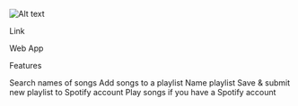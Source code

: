 ![Alt text](https://file%252B.vscode-resource.vscode-cdn.net/Users/scottyschwartz-owen/Documents/Coding/Codecademy/Practise/React/jamming-app%2520media/screenshot-scottify.png?version%253D1704848110539)

Link

Web App

Features

Search names of songs
Add songs to a playlist
Name playlist
Save & submit new playlist to Spotify account
Play songs if you have a Spotify account
